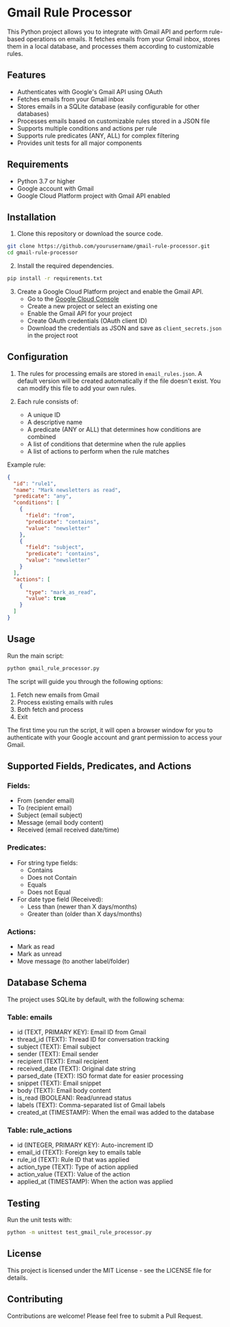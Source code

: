 # Gmail Rule Processor

This Python project allows you to integrate with Gmail API and perform rule-based operations on emails. It fetches emails from your Gmail inbox, stores them in a local database, and processes them according to customizable rules.

## Features

- Authenticates with Google's Gmail API using OAuth
- Fetches emails from your Gmail inbox
- Stores emails in a SQLite database (easily configurable for other databases)
- Processes emails based on customizable rules stored in a JSON file
- Supports multiple conditions and actions per rule
- Supports rule predicates (ANY, ALL) for complex filtering
- Provides unit tests for all major components

## Requirements

- Python 3.7 or higher
- Google account with Gmail
- Google Cloud Platform project with Gmail API enabled

## Installation

1. Clone this repository or download the source code.

```bash
git clone https://github.com/yourusername/gmail-rule-processor.git
cd gmail-rule-processor
```

2. Install the required dependencies.

```bash
pip install -r requirements.txt
```

3. Create a Google Cloud Platform project and enable the Gmail API.
   - Go to the [Google Cloud Console](https://console.cloud.google.com/)
   - Create a new project or select an existing one
   - Enable the Gmail API for your project
   - Create OAuth credentials (OAuth client ID)
   - Download the credentials as JSON and save as `client_secrets.json` in the project root

## Configuration

1. The rules for processing emails are stored in `email_rules.json`. A default version will be created automatically if the file doesn't exist. You can modify this file to add your own rules.

2. Each rule consists of:
   - A unique ID
   - A descriptive name
   - A predicate (ANY or ALL) that determines how conditions are combined
   - A list of conditions that determine when the rule applies
   - A list of actions to perform when the rule matches

Example rule:

```json
{
  "id": "rule1",
  "name": "Mark newsletters as read",
  "predicate": "any",
  "conditions": [
    {
      "field": "from",
      "predicate": "contains",
      "value": "newsletter"
    },
    {
      "field": "subject",
      "predicate": "contains",
      "value": "newsletter"
    }
  ],
  "actions": [
    {
      "type": "mark_as_read",
      "value": true
    }
  ]
}
```

## Usage

Run the main script:

```bash
python gmail_rule_processor.py
```

The script will guide you through the following options:
1. Fetch new emails from Gmail
2. Process existing emails with rules
3. Both fetch and process
4. Exit

The first time you run the script, it will open a browser window for you to authenticate with your Google account and grant permission to access your Gmail.

## Supported Fields, Predicates, and Actions

### Fields:
- From (sender email)
- To (recipient email)
- Subject (email subject)
- Message (email body content)
- Received (email received date/time)

### Predicates:
- For string type fields:
  - Contains
  - Does not Contain
  - Equals
  - Does not Equal
- For date type field (Received):
  - Less than (newer than X days/months)
  - Greater than (older than X days/months)

### Actions:
- Mark as read
- Mark as unread
- Move message (to another label/folder)

## Database Schema

The project uses SQLite by default, with the following schema:

### Table: emails
- id (TEXT, PRIMARY KEY): Email ID from Gmail
- thread_id (TEXT): Thread ID for conversation tracking
- subject (TEXT): Email subject
- sender (TEXT): Email sender
- recipient (TEXT): Email recipient
- received_date (TEXT): Original date string
- parsed_date (TEXT): ISO format date for easier processing
- snippet (TEXT): Email snippet
- body (TEXT): Email body content
- is_read (BOOLEAN): Read/unread status
- labels (TEXT): Comma-separated list of Gmail labels
- created_at (TIMESTAMP): When the email was added to the database

### Table: rule_actions
- id (INTEGER, PRIMARY KEY): Auto-increment ID
- email_id (TEXT): Foreign key to emails table
- rule_id (TEXT): Rule ID that was applied
- action_type (TEXT): Type of action applied
- action_value (TEXT): Value of the action
- applied_at (TIMESTAMP): When the action was applied

## Testing

Run the unit tests with:

```bash
python -m unittest test_gmail_rule_processor.py
```

## License

This project is licensed under the MIT License - see the LICENSE file for details.

## Contributing

Contributions are welcome! Please feel free to submit a Pull Request.